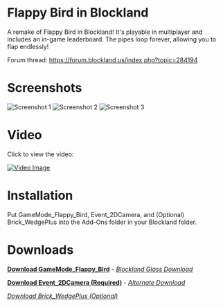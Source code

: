 # Flappy Bird in Blockland
A remake of Flappy Bird in Blockland! It's playable in multiplayer and includes an in-game leaderboard. The pipes loop forever, allowing you to flap endlessly!

Forum thread: https://forum.blockland.us/index.php?topic=284194

# Screenshots

![Screenshot 1](http://i.imgur.com/BJrFpCU.png)
![Screenshot 2](http://i.imgur.com/cjqeUfa.jpg)
![Screenshot 3](http://i.imgur.com/n0FR1hZ.png)

# Video
Click to view the video:

[![Video Image](http://i.imgur.com/djvSjuo.jpg)](https://www.youtube.com/watch?v=uRN587hi4w4)

# Installation
Put GameMode_Flappy_Bird, Event_2DCamera, and (Optional) Brick_WedgePlus into the Add-Ons folder in your Blockland folder.

# Downloads
[**Download GameMode_Flappy_Bird**](https://github.com/LakeYS/LakeYS.github.io/raw/master/flappybird/latest/GameMode_Flappy_Bird.zip) - [*Blockland Glass Download*](http://blocklandglass.com/addon.php?id=125)

[**Download Event_2DCamera (Required)**](https://dl.dropboxusercontent.com/u/22706254/Blockland/Event_2DCamera.zip) - [*Alternate Download*](https://docs.google.com/uc?authuser=0&id=0B6FgyBz5kxXddFc5ZDZQemJub2c&export=download)

[*Download Brick_WedgePlus (Optional)*](https://docs.google.com/uc?authuser=0&id=0B6FgyBz5kxXdempjYk9MMnRxQkk&export=download)
